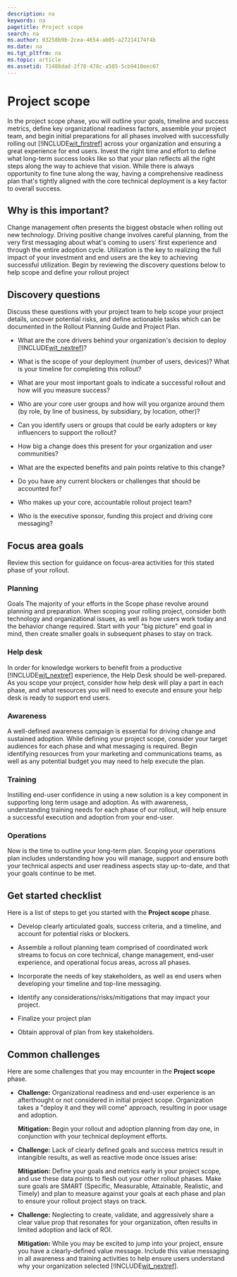 ```yaml
---
description: na
keywords: na
pagetitle: Project scope
search: na
ms.author: 03258b9b-2cea-4654-ab05-a27214174f4b
ms.date: na
ms.tgt_pltfrm: na
ms.topic: article
ms.assetid: 71488dad-2f78-478c-a505-5cb9410eec07
---
```

# Project scope
In the project scope phase, you will outline your goals, timeline and success metrics, define key organizational readiness factors, assemble your project team, and begin initial preparations for all phases involved with successfully rolling out [!INCLUDE[wit_firstref](../Token/wit_firstref_md.md)] across your organization and ensuring a great experience for end users.
Invest the right time and effort to define what long-term success looks like so that your plan reflects all the right steps along the way to achieve that vision. While there is always opportunity to fine tune along the way, having a comprehensive readiness plan that's tightly aligned with the core technical deployment is a key factor to overall success.

## Why is this important?
Change management often presents the biggest obstacle when rolling out new technology. Driving positive change involves careful planning, from the very first messaging about what's coming to users' first experience and through the entire adoption cycle. Utilization is the key to realizing the full impact of your investment and end users are the key to achieving successful utilization.
Begin by reviewing the discovery questions below to help scope and define your rollout project

## Discovery questions
Discuss these questions with your project team to help scope your project details, uncover potential risks, and define actionable tasks which can be documented in the  Rollout Planning Guide and Project Plan.

- What are the core drivers behind your organization's decision to deploy [!INCLUDE[wit_nextref](../Token/wit_nextref_md.md)]?

- What is the scope of your deployment (number of users, devices)?
   What is your timeline for completing this rollout?

- What are your most important goals to indicate a successful rollout and how will you measure success?

- Who are your core user groups and how will you organize around them (by role, by line of business, by subsidiary, by location, other)?

- Can you identify users or groups that could be early adopters or key influencers to support the rollout?

- How big a change does this present for your organization and user communities?

- What are the expected benefits and pain points relative to this change?

- Do you have any current blockers or challenges that should be accounted for?

- Who makes up your core, accountable rollout project team?

- Who is the executive sponsor, funding this project and driving core messaging?

## Focus area goals
Review this section for guidance on focus-area activities for this stated phase of your rollout.

### Planning
Goals
The majority of your efforts in the Scope phase revolve around planning and preparation. When scoping your rolling project, consider both technology and organizational issues, as well as how users work today and the behavior change required. Start with your "big picture" end goal in mind, then create smaller goals in subsequent phases to stay on track.

### Help desk
In order for knowledge workers to benefit from a productive [!INCLUDE[wit_nextref](../Token/wit_nextref_md.md)] experience, the Help Desk should be well-prepared. As you scope your project, consider how help desk will play a part in each phase, and what resources you will need to execute and ensure your help desk is ready to support end users.

### Awareness
A well-defined awareness campaign is essential for driving change and sustained adoption. While defining your project scope, consider your target audiences for each phase and what messaging is required. Begin identifying resources from your marketing and communications teams, as well as any potential budget you may need to help execute the plan.

### Training
Instilling end-user confidence in using a new solution is a key component in supporting long term usage and adoption. As with awareness, understanding training needs for each phase of our rollout, will help ensure a successful execution and adoption from your end-user.

### Operations
Now is the time to outline your long-term plan. Scoping your operations plan includes understanding how you will manage, support and ensure both your technical aspects and user readiness aspects stay up-to-date, and that your goals continue to be met.

## Get started checklist
Here is a list of steps to get you started with the **Project scope** phase.

- Develop clearly articulated goals, success criteria, and a timeline, and account for potential risks or blockers.

- Assemble a rollout planning team comprised of coordinated work streams to focus on core technical, change management, end-user experience, and operational focus areas, across all phases.

- Incorporate the needs of key stakeholders, as well as end users when developing your timeline and top-line messaging.

- Identify any considerations/risks/mitigations that may impact your project.

- Finalize your project plan

- Obtain approval of plan from key stakeholders.

## Common challenges
Here are some  challenges that you may encounter in the **Project scope** phase.

- **Challenge:** Organizational readiness and end-user experience is an afterthought or not considered in initial project scope. Organization takes a "deploy it and they will come" approach, resulting in poor usage and adoption.

   **Mitigation:** Begin your rollout and adoption planning from day one, in conjunction with your technical deployment efforts.

- **Challenge:** Lack of clearly defined goals and success metrics result in intangible results, as well as reactive mode once issues arise:

   **Mitigation:** Define your goals and metrics early in your project scope, and use these data points to flesh out your other rollout phases. Make sure goals are SMART (Specific, Measurable, Attainable, Realistic, and Timely) and plan to measure against your goals at each phase and plan to ensure your rollout project stays on track.

- **Challenge:** Neglecting to create, validate, and aggressively share a clear value prop that resonates for your organization, often results in limited adoption and lack of ROI.

   **Mitigation:** While you may be excited to jump into your project, ensure you have a clearly-defined value message. Include this value messaging in all awareness and training activities to help ensure users understand why your organization selected [!INCLUDE[wit_nextref](../Token/wit_nextref_md.md)].

